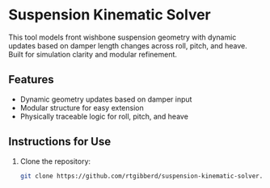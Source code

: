 # Suspension Kinematic Solver

This tool models front wishbone suspension geometry with dynamic updates based on damper length changes across roll, pitch, and heave. Built for simulation clarity and modular refinement.

## Features
- Dynamic geometry updates based on damper input
- Modular structure for easy extension
- Physically traceable logic for roll, pitch, and heave

## Instructions for Use
1. Clone the repository:
   ```bash
   git clone https://github.com/rtgibberd/suspension-kinematic-solver.git
